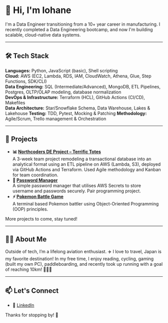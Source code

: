 # 👋 Hi, I'm Iohane

I'm a Data Engineer transitioning from a 10+ year career in manufacturing. I recently completed a Data Engineering bootcamp, and now I'm building scalable, cloud-native data systems.

---

## 🛠️ Tech Stack

**Languages:** Python, JavaScript (basic), Shell scripting  
**Cloud:** AWS (EC2, Lambda, RDS, IAM, CloudWatch, Athena, Glue, Step Functions, SDK/CLI)  
**Data Engineering:** SQL (Intermediate/Advanced), MongoDB, ETL Pipelines, Postgres, OLTP/OLAP modeling, database normalization  
**DevOps & Infrastructure:** Terraform (HCL), GitHub Actions (CI/CD), Makefiles  
**Data Architecture:** Star/Snowflake Schema, Data Warehouse, Lakes & Lakehouse 
**Testing:** TDD, Pytest, Mocking & Patching 
**Methodology:** Agile/Scrum, Trello management & Orchestration 

---

## 🚀 Projects


- **📊 [Northcoders DE Project – Terrific Totes](https://github.com/Yoyo-su/NC-DataEng-Project-Terrific-Totes)**   
  A 3-week team project remodeling a transactional database into an analytical format using an ETL pipeline on AWS (Lambda, S3), deployed via GitHub Actions and Terraform. Used Agile methodology and Kanban for team coordination.
- **🔐 [Password Manager](https://github.com/Yoyo-su/NC-Password-Manager)**   
  A simple password manager that utilises AWS Secrets to store username and passwords securely. Pair programming project. 
- **⚡ [Pokemon Battle Game](https://github.com/Yoyo-su/NC-Pokemon)**   
  A terminal based Pokemon battler using Object-Oriented Programming (OOP) principles.

More projects to come, stay tuned!

---

## 🙋‍♂️ About Me

Outside of tech, I’m a lifelong aviation enthusiast. ✈️ I love to travel, Japan is my favorite destination! In my free time, I enjoy reading, cycling, gaming (built my own PC), paddleboarding, and recently took up running with a goal of reaching 10km! 🏃‍♂️🎯

---

## 📫 Let's Connect

- 💼 [LinkedIn](https://www.linkedin.com/in/iohane-annan-07b722a0/)

Thanks for stopping by! 🙌
